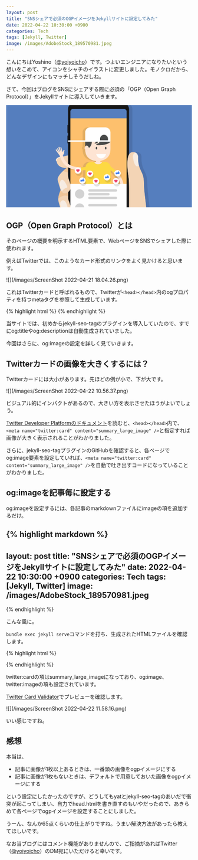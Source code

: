 ```yaml
---
layout: post
title: "SNSシェアで必須のOGPイメージをJekyllサイトに設定してみた"
date: 2022-04-22 10:30:00 +0900
categories: Tech
tags: [Jekyll, Twitter]
image: /images/AdobeStock_189570981.jpeg
---
```


こんにちはYoshino（[@yoiyoicho](https://twitter.com/yoiyoicho)）です。つよいエンジニアになりたいという想いをこめて、アイコンをシャチのイラストに変更しました。モノクロだから、どんなデザインにもマッチしそうだしね。

さて、今回はブログをSNSにシェアする際に必須の「OGP（Open Graph Protocol）」をJekyllサイトに導入していきます。

![](/images/AdobeStock_189570981.jpeg)

## OGP（Open Graph Protocol）とは

そのページの概要を明示するHTML要素で、WebページをSNSでシェアした際に使われます。

例えばTwitterでは、このようなカード形式のリンクをよく見かけると思います。

![](/images/ScreenShot 2022-04-21 18.04.26.png)

これはTwitterカードと呼ばれるもので、Twitterが`<head></head>`内のogプロパティを持つmetaタグを参照して生成しています。

{% highlight html %}
<meta property="og:title" content="JekyllとGitHub Pagesで静的サイトを作成してみた" />
<meta property="og:locale" content="ja" />
<meta property="og:description" content="こんにちは。Webエンジニア転職を目指して学習＆個人開発中のYoshino（@yoiyoicho）です。" />
<meta property="og:url" content="http://yoiyoicho.github.io/tech/2022/04/18/hands-on-jekyll.html" />
<meta property="og:site_name" content="MY’s Tech Blog" />
<meta property="og:type" content="article" />
<meta property="og:image" content="https://yoiyoicho.github.io/assets/images/banners/home.jpeg">
<meta name="twitter:card" content="summary" />
<meta property="twitter:title" content="JekyllとGitHub Pagesで静的サイトを作成してみた" />
{% endhighlight %}

当サイトでは、初めからjekyll-seo-tagのプラグインを導入していたので、すでにog:titleやog:descriptionは自動生成されていました。

今回はさらに、og:imageの設定を詳しく見ていきます。

## Twitterカードの画像を大きくするには？

Twitterカードには大小があります。先ほどの例が小で、下が大です。

![](/images/ScreenShot 2022-04-22 10.56.37.png)

ビジュアル的にインパクトがあるので、大きい方を表示させたほうがよいでしょう。

[Twitter Developer Platformのドキュメント](https://developer.twitter.com/en/docs/twitter-for-websites/cards/overview/abouts-cards)を読むと、`<head></head>`内で、`<meta name="twitter:card" content="summary_large_image" />`と指定すれば画像が大きく表示されることがわかりました。

さらに、jekyll-seo-tagプラグインのGitHubを確認すると、各ページでog:image要素を設定していれば、`<meta name="twitter:card" content="summary_large_image" />`を自動で吐き出すコードになっていることがわかりました。

## og:imageを記事毎に設定する

og:imageを設定するには、各記事のmarkdownファイルにimageの項を追加するだけ。

{% highlight markdown %}
---
layout: post
title: "SNSシェアで必須のOGPイメージをJekyllサイトに設定してみた"
date: 2022-04-22 10:30:00 +0900
categories: Tech
tags: [Jekyll, Twitter]
image: /images/AdobeStock_189570981.jpeg
---
{% endhighlight %}

こんな風に。

`bundle exec jekyll serve`コマンドを打ち、生成されたHTMLファイルを確認します。

{% highlight html %}
<!-- Begin Jekyll SEO tag v2.8.0 -->
<title>SNSシェアで必須のOGPイメージをJekyllサイトに設定してみた | MY’s Tech Blog</title>
<meta name="generator" content="Jekyll v3.9.0" />
<meta property="og:title" content="SNSシェアで必須のOGPイメージをJekyllサイトに設定してみた" />
<meta name="author" content="Minako Yoshino" />
<meta property="og:locale" content="ja" />
<meta name="description" content="こんにちはYoshino（@yoiyoicho）です。つよいエンジニアになりたいという想いをこめて、アイコンをシャチのイラストに変更しました。モノクロだから、どんなデザインにもマッチしそうだしね。" />
<meta property="og:description" content="こんにちはYoshino（@yoiyoicho）です。つよいエンジニアになりたいという想いをこめて、アイコンをシャチのイラストに変更しました。モノクロだから、どんなデザインにもマッチしそうだしね。" />
<link rel="canonical" href="http://localhost:4000/tech/2022/04/22/add-ogp-image-to-jekyll.html" />
<meta property="og:url" content="http://localhost:4000/tech/2022/04/22/add-ogp-image-to-jekyll.html" />
<meta property="og:site_name" content="MY’s Tech Blog" />
<meta property="og:image" content="http://localhost:4000/images/AdobeStock_189570981.jpeg" />
<meta property="og:type" content="article" />
<meta property="article:published_time" content="2022-04-22T10:30:00+09:00" />
<meta name="twitter:card" content="summary_large_image" />
<meta property="twitter:image" content="http://localhost:4000/images/AdobeStock_189570981.jpeg" />
<meta property="twitter:title" content="SNSシェアで必須のOGPイメージをJekyllサイトに設定してみた" />
<script type="application/ld+json">
{"@context":"https://schema.org","@type":"BlogPosting","author":{"@type":"Person","name":"Minako Yoshino"},"dateModified":"2022-04-22T10:30:00+09:00","datePublished":"2022-04-22T10:30:00+09:00","description":"こんにちはYoshino（@yoiyoicho）です。つよいエンジニアになりたいという想いをこめて、アイコンをシャチのイラストに変更しました。モノクロだから、どんなデザインにもマッチしそうだしね。","headline":"SNSシェアで必須のOGPイメージをJekyllサイトに設定してみた","image":"http://localhost:4000/images/AdobeStock_189570981.jpeg","mainEntityOfPage":{"@type":"WebPage","@id":"http://localhost:4000/tech/2022/04/22/add-ogp-image-to-jekyll.html"},"url":"http://localhost:4000/tech/2022/04/22/add-ogp-image-to-jekyll.html"}</script>
<!-- End Jekyll SEO tag -->
{% endhighlight %}

twitter:cardの項はsummary_large_imageになっており、og:image、twitter:imageの項も設定されています。

[Twitter Card Validator](https://cards-dev.twitter.com/validator)でプレビューを確認します。

![](/images/ScreenShot 2022-04-22 11.58.16.png)

いい感じですね。

## 感想

本当は、

- 記事に画像が1枚以上あるときは、一番頭の画像をogpイメージにする
- 記事に画像が1枚もないときは、デフォルトで用意しておいた画像をogpイメージにする

という設定にしたかったのですが、どうしてもyatとjekyll-seo-tagのあいだで衝突が起こってしまい、自力でhead.htmlを書き直すのもいやだったので、あきらめて各ページでogpイメージを設定することにしました。

うーん、なんか65点くらいの仕上がりですね。うまい解決方法があったら教えてほしいです。

なお当ブログにはコメント機能がありませんので、ご指摘があればTwitter（[@yoiyoicho](https://twitter.com/yoiyoicho)）のDM宛にいただけると幸いです。
